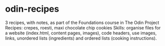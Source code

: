 # odin-recipes
3 recipes, with notes, as part of the Foundations course in The Odin Project
Recipes: crepes, roesti, maxi chocolate chip cookies
Skills: organise files for a website (index.html, content pages, images), code headers, use images, links, unordered lists (ingredients) and ordered lists (cooking instructions).
